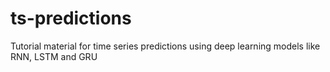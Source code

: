# ts-predictions

Tutorial material for time series predictions using deep learning models like RNN, LSTM and GRU
